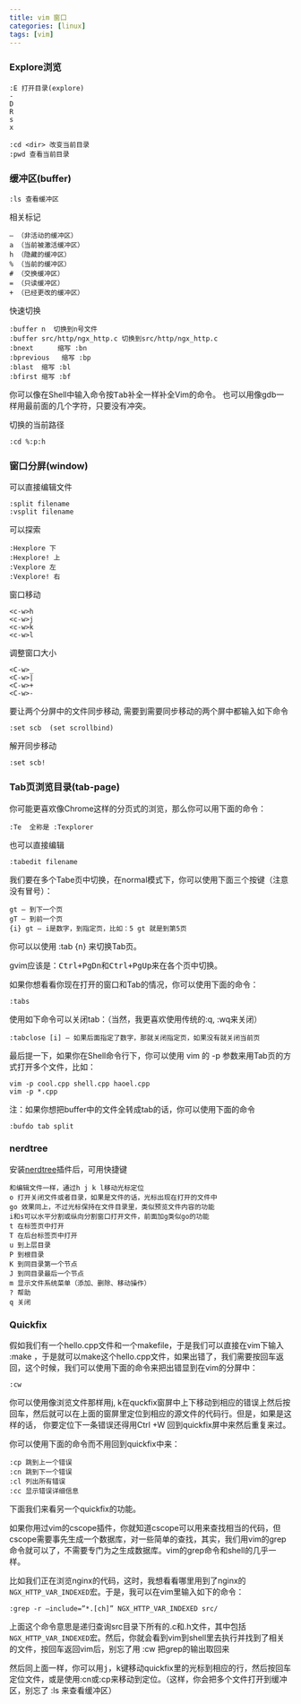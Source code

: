 ```yaml
---
title: vim 窗口 
categories: [linux]
tags: [vim]
---
```


### Explore浏览

    :E 打开目录(explore)
    -
    D
    R
    s
    x

    :cd <dir> 改变当前目录
    :pwd 查看当前目录

### 缓冲区(buffer)

    :ls 查看缓冲区

相关标记

    – （非活动的缓冲区）
    a （当前被激活缓冲区）
    h （隐藏的缓冲区）
    % （当前的缓冲区）
    # （交换缓冲区）
    = （只读缓冲区）
    + （已经更改的缓冲区）

快速切换

    :buffer n  切换到n号文件
    :buffer src/http/ngx_http.c 切换到src/http/ngx_http.c
    :bnext      缩写 :bn
    :bprevious   缩写 :bp
    :blast  缩写 :bl
    :bfirst 缩写 :bf

你可以像在Shell中输入命令按<kbd>Tab</kbd>补全一样补全Vim的命令。
也可以用像gdb一样用最前面的几个字符，只要没有冲突。

切换的当前路径

    :cd %:p:h

### 窗口分屏(window)

可以直接编辑文件 

    :split filename
    :vsplit filename

可以探索

    :Hexplore 下
    :Hexplore! 上
    :Vexplore 左
    :Vexplore! 右

窗口移动

    <c-w>h
    <c-w>j
    <c-w>k
    <c-w>l

调整窗口大小

    <C-w>_ 
    <C-w>|
    <C-w>+ 
    <C-w>-

要让两个分屏中的文件同步移动, 需要到需要同步移动的两个屏中都输入如下命令

    :set scb  (set scrollbind)

解开同步移动

    :set scb!

### Tab页浏览目录(tab-page)

你可能更喜欢像Chrome这样的分页式的浏览，那么你可以用下面的命令：

    :Te  全称是 :Texplorer

也可以直接编辑

    :tabedit filename

我们要在多个Tabe页中切换，在normal模式下，你可以使用下面三个按键（注意没有冒号）：

    gt – 到下一个页
    gT – 到前一个页
    {i} gt – i是数字，到指定页，比如：5 gt 就是到第5页

你可以以使用 :tab {n} 来切换Tab页。

gvim应该是：<kbd>Ctrl+PgDn</kbd>和<kbd>Ctrl+PgUp</kbd>来在各个页中切换。

如果你想看看你现在打开的窗口和Tab的情况，你可以使用下面的命令：

    :tabs

使用如下命令可以关闭tab：（当然，我更喜欢使用传统的:q, :wq来关闭）

    :tabclose [i] – 如果后面指定了数字，那就关闭指定页，如果没有就关闭当前页

最后提一下，如果你在Shell命令行下，你可以使用 vim 的 -p 参数来用Tab页的方式打开多个文件，比如：

    vim -p cool.cpp shell.cpp haoel.cpp
    vim -p *.cpp

注：如果你想把buffer中的文件全转成tab的话，你可以使用下面的命令

    :bufdo tab split

### nerdtree

安装[nerdtree](https://github.com/scrooloose/nerdtree)插件后，可用快捷键

    和编辑文件一样，通过h j k l移动光标定位
    o 打开关闭文件或者目录，如果是文件的话，光标出现在打开的文件中
    go 效果同上，不过光标保持在文件目录里，类似预览文件内容的功能
    i和s可以水平分割或纵向分割窗口打开文件，前面加g类似go的功能
    t 在标签页中打开
    T 在后台标签页中打开
    u 到上层目录
    P 到根目录
    K 到同目录第一个节点
    J 到同目录最后一个节点
    m 显示文件系统菜单（添加、删除、移动操作）
    ? 帮助
    q 关闭

### Quickfix

假如我们有一个hello.cpp文件和一个makefile，于是我们可以直接在vim下输入 :make ，于是就可以make这个hello.cpp文件，如果出错了，我们需要按回车返回，这个时候，我们可以使用下面的命令来把出错显到在vim的分屏中：

    :cw

你可以使用像浏览文件那样用j, k在quckfix窗屏中上下移动到相应的错误上然后按回车，然后就可以在上面的窗屏里定位到相应的源文件的代码行。但是，如果是这样的话， 你要定位下一条错误还得用Ctrl +W 回到quickfix屏中来然后重复来过。

你可以使用下面的命令而不用回到quickfix中来：

    :cp 跳到上一个错误
    :cn 跳到下一个错误
    :cl 列出所有错误
    :cc 显示错误详细信息

下面我们来看另一个quickfix的功能。

如果你用过vim的cscope插件，你就知道cscope可以用来查找相当的代码，但cscope需要事先生成一个数据库，对一些简单的查找，其实，我们用vim的grep命令就可以了，不需要专门为之生成数据库。vim的grep命令和shell的几乎一样。

比如我们正在浏览nginx的代码，这时，我想看看哪里用到了nginx的`NGX_HTTP_VAR_INDEXED`宏。于是，我可以在vim里输入如下的命令：

    :grep -r –include=”*.[ch]” NGX_HTTP_VAR_INDEXED src/

上面这个命令意思是递归查询src目录下所有的.c和.h文件，其中包括`NGX_HTTP_VAR_INDEXED`宏。然后，你就会看到vim到shell里去执行并找到了相关的文件，按回车返回vim后，别忘了用 :cw 把grep的输出取回来

然后同上面一样，你可以用<kbd>j</kbd>，<kbd>k</kbd>键移动quickfix里的光标到相应的行，然后按回车定位文件，或是使用:cn或:cp来移动到定位。（这样，你会把多个文件打开到缓冲区，别忘了 :ls 来查看缓冲区）

